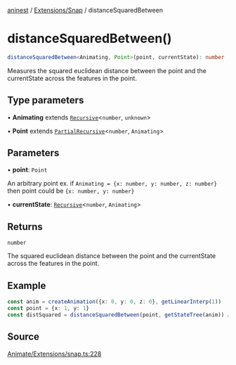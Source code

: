 [aninest](../../../index.md) / [Extensions/Snap](../index.md) / distanceSquaredBetween

# distanceSquaredBetween()

```ts
distanceSquaredBetween<Animating, Point>(point, currentState): number
```

Measures the squared euclidean distance between the point and the currentState across the features in the point.

## Type parameters

• **Animating** extends [`Recursive`](../../../RecursiveHelpers/type-aliases/Recursive.md)\<`number`, `unknown`\>

• **Point** extends [`PartialRecursive`](../../../RecursiveHelpers/type-aliases/PartialRecursive.md)\<`number`, `Animating`\>

## Parameters

• **point**: `Point`

An arbitrary point ex. if `Animating = {x: number, y: number, z: number}` then point could be `{x: number, y: number}`

• **currentState**: [`Recursive`](../../../RecursiveHelpers/type-aliases/Recursive.md)\<`number`, `Animating`\>

## Returns

`number`

The squared euclidean distance between the point and the currentState across the features in the point.

## Example

```ts
const anim = createAnimation({x: 0, y: 0, z: 0}, getLinearInterp(1))
const point = {x: 1, y: 1}
const distSquared = distanceSquaredBetween(point, getStateTree(anim)) // 2
```

## Source

[Animate/Extensions/snap.ts:228](https://github.com/zphrs/aninest/blob/f1bf3a3/src/Animate/Extensions/snap.ts#L228)
